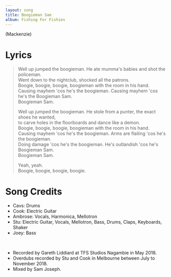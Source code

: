```yaml
---
layout: song
title: Boogieman Sam
album: Fishing For Fishies
---
```


(Mackenzie)

# Lyrics

> Well up jumped the boogieman. He ate mumma's babies and shot the policeman.  
> Went down to the nightclub, shocked all the patrons.  
> Boogie, boogie, boogie, boogieman with the room in his hand.  
> Causing mayhem 'cos he's the boogieman. Causing mayhem 'cos he's the Boogieman Sam.  
> Boogieman Sam.  
>  
> Well up jumped the boogieman. He stole from a punter, the exact shoes he wanted,   
> to carve holes in the floorboards and dance like a demon.  
> Boogie, boogie, boogie, boogieman with the room in his hand.  
> Causing mayhem 'cos he's the boogieman. Arms are flailing 'cos he's the boogieman.  
> Doing damage 'cos he's the boogieman. He's outlandish 'cos he's Boogieman Sam.  
> Boogieman Sam.  
>  
> Yeah, yeah.  
> Boogie, boogie, boogie, boogie.  

# Song Credits

* Cavs: Drums
* Cook: Electric Guitar
* Ambrose: Vocals, Harmonica, Mellotron
* Stu: Electric Guitar, Vocals, Mellotron, Bass, Drums, Claps, Keyboards, Shaker
* Joey: Bass  
<br>  

* Recorded by Gareth Liddiard at TFS Studios Nagambie in May 2018.
* Overdubs recorded by Stu and Cook in Melbourne between July to November 2018.
* Mixed by Sam Joseph.
